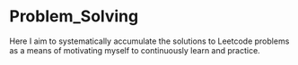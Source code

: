 # Problem_Solving
Here I aim to systematically accumulate the solutions to Leetcode problems as a means of motivating myself to continuously learn and practice.
